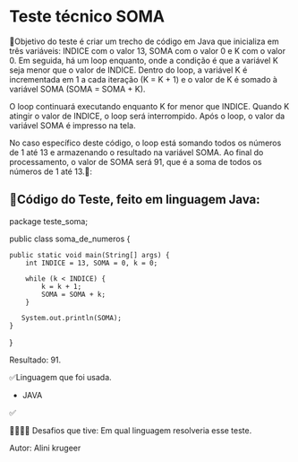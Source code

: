 # Teste técnico SOMA

🔑Objetivo do teste é criar um trecho de código em Java que inicializa em três variáveis: INDICE com o valor 13, SOMA com o valor 0 e K com o valor 0.
  Em seguida, há um loop enquanto, onde a condição é que a variável K seja menor que o valor de INDICE. Dentro do loop, 
  a variável K é incrementada em 1 a cada iteração (K = K + 1) e o valor de K é somado à variável SOMA (SOMA = SOMA + K).

  O loop continuará executando enquanto K for menor que INDICE. Quando K atingir o valor de INDICE, o loop será interrompido.
  Após o loop, o valor da variável SOMA é impresso na tela.

  No caso específico deste código, o loop está somando todos os números de 1 até 13 e armazenando o resultado na variável SOMA. 
  Ao final do processamento, o valor de SOMA será 91, que é a soma de todos os números de 1 até 13.🔑:
  

## 🚩Código do Teste, feito em linguagem Java:

package teste_soma;

public class soma_de_numeros {

	public static void main(String[] args) {
		int INDICE = 13, SOMA = 0, k = 0;
		
		while (k < INDICE) {
			k = k + 1;
			SOMA = SOMA + k;
		}
		
	   System.out.println(SOMA);		
	}

}

Resultado: 91.

✅Linguagem que foi usada.

- JAVA

✅

👊🏻🤘🏻 Desafios que tive:
Em qual linguagem resolveria esse teste.

Autor: Alini krugeer



